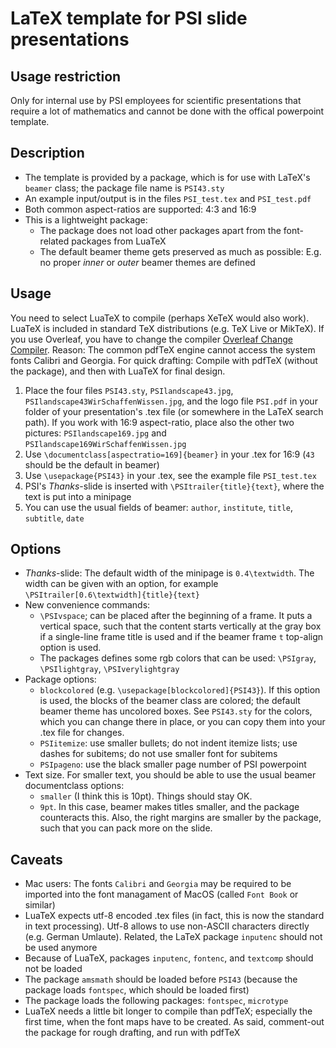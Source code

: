 # LaTeX template for PSI slide presentations

## Usage restriction

Only for internal use by PSI employees for scientific presentations that require a lot of mathematics and cannot be done with the offical powerpoint template.


## Description

- The template is provided by a package, which is for use with LaTeX's `beamer` class; the package file name is `PSI43.sty`
- An example input/output is in the files `PSI_test.tex` and `PSI_test.pdf`
- Both common aspect-ratios are supported: 4:3 and 16:9
- This is a lightweight package: 
  - The package does not load other packages apart from the font-related packages from LuaTeX
  - The default beamer theme gets preserved as much as possible: E.g. no proper _inner_ or _outer_ beamer themes are defined


## Usage

You need to select LuaTeX to compile (perhaps XeTeX would also work). LuaTeX is included in standard TeX distributions (e.g. TeX Live or MikTeX). If you use Overleaf, you have to change the compiler [Overleaf Change Compiler](https://www.overleaf.com/learn/how-to/Changing_compiler). Reason: The common pdfTeX engine cannot access the system fonts Calibri and Georgia. For quick drafting: Compile with pdfTeX (without the package), and then with LuaTeX for final design.

1. Place the four files `PSI43.sty`, `PSIlandscape43.jpg`, `PSIlandscape43WirSchaffenWissen.jpg`, and the logo file `PSI.pdf` in your folder of your presentation's .tex file (or somewhere in the LaTeX search path). If you work with 16:9 aspect-ratio, place also the other two pictures: `PSIlandscape169.jpg` and `PSIlandscape169WirSchaffenWissen.jpg`
2. Use `\documentclass[aspectratio=169]{beamer}` in your .tex for 16:9 (`43` should be the default in beamer)
3. Use `\usepackage{PSI43}` in your .tex, see the example file `PSI_test.tex`
4. PSI's _Thanks_-slide is inserted with `\PSItrailer{title}{text}`, where the text is put into a minipage
5. You can use the usual fields of beamer: `author`, `institute`, `title`, `subtitle`, `date` 


## Options

- _Thanks_-slide: The default width of the minipage is `0.4\textwidth`. The width can be given with an option, for example `\PSItrailer[0.6\textwidth]{title}{text}`
- New convenience commands: 
  - `\PSIvspace`; can be placed after the beginning of a frame. It puts a vertical space, such that the content starts vertically at the gray box if a single-line frame title is used and if the beamer frame `t` top-align option is used.
  - The packages defines some rgb colors that can be used: `\PSIgray`, `\PSIlightgray`, `\PSIverylightgray`
- Package options: 
    - `blockcolored` (e.g. `\usepackage[blockcolored]{PSI43}`). If this option is used, the blocks of the beamer class are colored; the default beamer theme has uncolored boxes. See `PSI43.sty` for the colors, which you can change there in place, or you can copy them into your .tex file for changes.
	- `PSIitemize`: use smaller bullets; do not indent itemize lists; use dashes for subitems; do not use smaller font for subitems
	- `PSIpageno`: use the black smaller page number of PSI powerpoint
- Text size. For smaller text, you should be able to use the usual beamer documentclass options:
  - `smaller` (I think this is 10pt). Things should stay OK.
  - `9pt`. In this case, beamer makes titles smaller, and the package counteracts this. Also, the right margins are smaller by the package, such that you can pack more on the slide. 



## Caveats

- Mac users: The fonts `Calibri` and `Georgia` may be required to be imported into the font managament of MacOS (called `Font Book` or similar)
- LuaTeX expects utf-8 encoded .tex files (in fact, this is now the standard in text processing). Utf-8 allows to use non-ASCII characters directly (e.g. German Umlaute). Related, the LaTeX package `inputenc` should not be used anymore
- Because of LuaTeX, packages `inputenc`, `fontenc`, and `textcomp` should not be loaded
- The package `amsmath` should be loaded before `PSI43` (because the package loads `fontspec`, which should be loaded first)
- The package loads the following packages: `fontspec`, `microtype`
- LuaTeX needs a little bit longer to compile than pdfTeX; especially the first time, when the font maps have to be created. As said, comment-out the package for rough drafting, and run with pdfTeX
